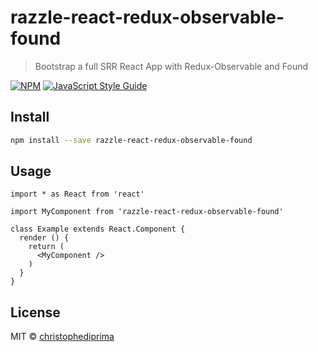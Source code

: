 # razzle-react-redux-observable-found

> Bootstrap a full SRR React App with Redux-Observable and Found

[![NPM](https://img.shields.io/npm/v/razzle-react-redux-observable-found.svg)](https://www.npmjs.com/package/razzle-react-redux-observable-found) [![JavaScript Style Guide](https://img.shields.io/badge/code_style-standard-brightgreen.svg)](https://standardjs.com)

## Install

```bash
npm install --save razzle-react-redux-observable-found
```

## Usage

```tsx
import * as React from 'react'

import MyComponent from 'razzle-react-redux-observable-found'

class Example extends React.Component {
  render () {
    return (
      <MyComponent />
    )
  }
}
```

## License

MIT © [christophediprima](https://github.com/christophediprima)
